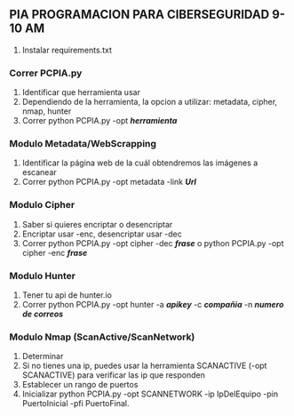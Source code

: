 ## PIA PROGRAMACION PARA CIBERSEGURIDAD 9-10 AM

1. Instalar requirements.txt

### Correr PCPIA.py

1. Identificar que herramienta usar
2. Dependiendo de la herramienta, la opcion a utilizar: metadata, cipher, nmap, hunter
3. Correr python PCPIA.py -opt ___herramienta___

### Modulo Metadata/WebScrapping 

1. Identificar la página web de la cuál obtendremos las imágenes a escanear
2. Correr python PCPIA.py -opt metadata -link ___Url___

### Modulo Cipher

1. Saber si quieres encriptar o desencriptar
2. Encriptar usar -enc, desencriptar usar -dec
3. Correr python PCPIA.py -opt cipher -dec ___frase___ o python PCPIA.py -opt cipher -enc ___frase___

### Modulo Hunter

1. Tener tu api de hunter.io
2. Correr python PCPIA.py -opt hunter -a ___apikey___ -c ___compañia___ -n ___numero de correos___

### Modulo Nmap (ScanActive/ScanNetwork)

1. Determinar 
2. Si no tienes una ip, puedes usar la herramienta SCANACTIVE (-opt SCANACTIVE) para verificar las ip que responden
3. Establecer un rango de puertos
4. Inicializar python PCPIA.py -opt SCANNETWORK -ip IpDelEquipo -pin PuertoInicial -pfi PuertoFinal.

